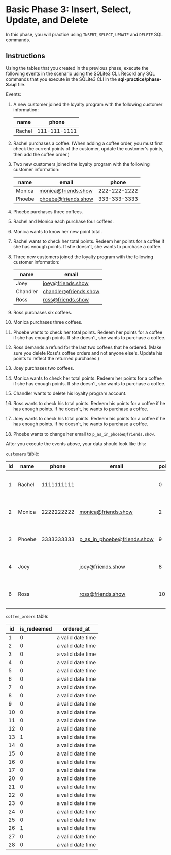 # Basic Phase 3: Insert, Select, Update, and Delete

In this phase, you will practice using `INSERT`, `SELECT`, `UPDATE` and `DELETE`
SQL commands.

## Instructions

Using the tables that you created in the previous phase, execute the following
events in the scenario using the SQLite3 CLI. Record any SQL commands that you
execute in the SQLite3 CLI in the __sql-practice/phase-3.sql__ file.

Events:

1. A new customer joined the loyalty program with the following customer
   information:

   | name   | phone        |
   | ------ | ------------ |
   | Rachel | 111-111-1111 |

2. Rachel purchases a coffee.
   (When adding a coffee order, you must first check the current points of the
   customer, update the customer's points, then add the coffee order.)
3. Two new customers joined the loyalty program with the following customer
   information:

   | name   | email               | phone        |
   | ------ | ------------------- | ------------ |
   | Monica | monica@friends.show | 222-222-2222 |
   | Phoebe | phoebe@friends.show | 333-333-3333 |

4. Phoebe purchases three coffees.
5. Rachel and Monica each purchase four coffees.
6. Monica wants to know her new point total.
7. Rachel wants to check her total points. Redeem her points for a coffee if she
   has enough points. If she doesn't, she wants to purchase a coffee.
8. Three new customers joined the loyalty program with the following customer
   information:

   | name     | email                 |
   | -------- | --------------------- |
   | Joey     | joey@friends.show     |
   | Chandler | chandler@friends.show |
   | Ross     | ross@friends.show     |

9. Ross purchases six coffees.
10. Monica purchases three coffees.
11. Phoebe wants to check her total points. Redeem her points for a coffee if she
   has enough points. If she doesn't, she wants to purchase a coffee.
12. Ross demands a refund for the last two coffees that he ordered. (Make sure you
    delete Ross's coffee orders and not anyone else's. Update his points to reflect the returned purchases.)
13. Joey purchases two coffees.
14. Monica wants to check her total points. Redeem her points for a coffee if she
   has enough points. If she doesn't, she wants to purchase a coffee.
15. Chandler wants to delete his loyalty program account.
16. Ross wants to check his total points. Redeem his points for a coffee if he
   has enough points. If he doesn't, he wants to purchase a coffee.
17. Joey wants to check his total points. Redeem his points for a coffee if he
   has enough points. If he doesn't, he wants to purchase a coffee.
18. Phoebe wants to change her email to `p_as_in_phoebe@friends.show`.

After you execute the events above, your data should look like this:

`customers` table:

| id  | name   | phone      | email                       | points | time              |
| --- | ------ | ---------- | --------------------------- | ------ | ----------------- |
| 1   | Rachel | 1111111111 |                             | 0      | a valid date time |
| 2   | Monica | 2222222222 | monica@friends.show         | 2      | a valid date time |
| 3   | Phoebe | 3333333333 | p_as_in_phoebe@friends.show | 9      | a valid date time |
| 4   | Joey   |            | joey@friends.show           | 8      | a valid date time |
| 6   | Ross   |            | ross@friends.show           | 10     | a valid date time |

`coffee_orders` table:

| id  | is_redeemed | ordered_at        |
| --- | ----------- | ----------------- |
| 1   | 0           | a valid date time |
| 2   | 0           | a valid date time |
| 3   | 0           | a valid date time |
| 4   | 0           | a valid date time |
| 5   | 0           | a valid date time |
| 6   | 0           | a valid date time |
| 7   | 0           | a valid date time |
| 8   | 0           | a valid date time |
| 9   | 0           | a valid date time |
| 10  | 0           | a valid date time |
| 11  | 0           | a valid date time |
| 12  | 0           | a valid date time |
| 13  | 1           | a valid date time |
| 14  | 0           | a valid date time |
| 15  | 0           | a valid date time |
| 16  | 0           | a valid date time |
| 17  | 0           | a valid date time |
| 20  | 0           | a valid date time |
| 21  | 0           | a valid date time |
| 22  | 0           | a valid date time |
| 23  | 0           | a valid date time |
| 24  | 0           | a valid date time |
| 25  | 0           | a valid date time |
| 26  | 1           | a valid date time |
| 27  | 0           | a valid date time |
| 28  | 0           | a valid date time |
